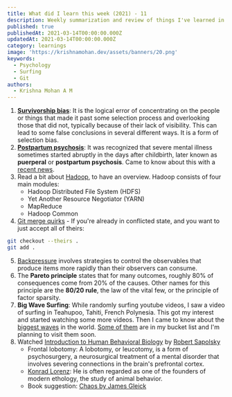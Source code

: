 ```yaml
---
title: What did I learn this week (2021) - 11
description: Weekly summarization and review of things I've learned in the second week of March 2021 
published: true
publishedAt: 2021-03-14T00:00:00.000Z
updatedAt: 2021-03-14T00:00:00.000Z
category: learnings
image: 'https://krishnamohan.dev/assets/banners/20.png'
keywords:  
  - Psychology
  - Surfing
  - Git
authors:
  - Krishna Mohan A M
---
```



1. [**Survivorship bias**](https://en.wikipedia.org/wiki/Survivorship_bias): It is the logical error of concentrating on the people or things that made it past some selection process and overlooking those that did not, typically because of their lack of visibility. This can lead to some false conclusions in several different ways. It is a form of selection bias.
2. **[Postpartum psychosis](https://en.wikipedia.org/wiki/Postpartum_psychosis)**: It was recognized that severe mental illness sometimes started abruptly in the days after childbirth, later known as **puerperal** or **postpartum psychosis**. Came to know about this with a [recent news](https://www.newindianexpress.com/states/kerala/2021/mar/10/kollam-woman-in-depression-strangles-baby-girl-to-death-2274520.html).
3. Read a bit about [Hadoop](https://aws.amazon.com/emr/details/hadoop/what-is-hadoop/), to have an overview. Hadoop consists of four main modules:
    - Hadoop Distributed File System (HDFS)
    - Yet Another Resource Negotiator (YARN)
    - MapReduce
    - Hadoop Common
4. [Git merge quirks](https://stackoverflow.com/a/33569970/1520750) - If you're already in conflicted state, and you want to just accept all of theirs:
```bash
git checkout --theirs .
git add .
```
5. [Backpressure](http://reactivex.io/documentation/operators/backpressure.html) involves strategies to control the observables that produce items more rapidly than their observers can consume.
6. The **Pareto principle** states that for many outcomes, roughly 80% of consequences come from 20% of the causes. Other names for this principle are the **80/20 rule**, the law of the vital few, or the principle of factor sparsity.
7. **Big Wave Surfing**: While randomly surfing youtube videos, I saw a video of surfing in Teahupoo, Tahiti, French Polynesia. This got my interest and started watching some more videos. Then I came to know about the [biggest waves](https://www.surfertoday.com/surfing/the-best-big-wave-surf-spots-in-the-world) in the world. [Some of them](https://www.theguardian.com/sport/2020/aug/02/nazare-in-portugal-is-the-home-to-the-worlds-biggest-waves-and-bravest-surfers) are in my bucket list and I'm planning to visit them soon.
8. Watched [Introduction to Human Behavioral Biology](https://www.youtube.com/watch?v=NNnIGh9g6fA) by [Robert Sapolsky](https://en.wikipedia.org/wiki/Robert_Sapolsky)
    - Frontal lobotomy: A lobotomy, or leucotomy, is a form of psychosurgery, a neurosurgical treatment of a mental disorder that involves severing connections in the brain's prefrontal cortex.
    - [Konrad Lorenz](https://en.wikipedia.org/wiki/Konrad_Lorenz): He is often regarded as one of the founders of modern ethology, the study of animal behavior.
    - Book suggestion: [Chaos by James Gleick](https://www.google.com/search?client=firefox-b-d&q=james+gleick+chaos)

